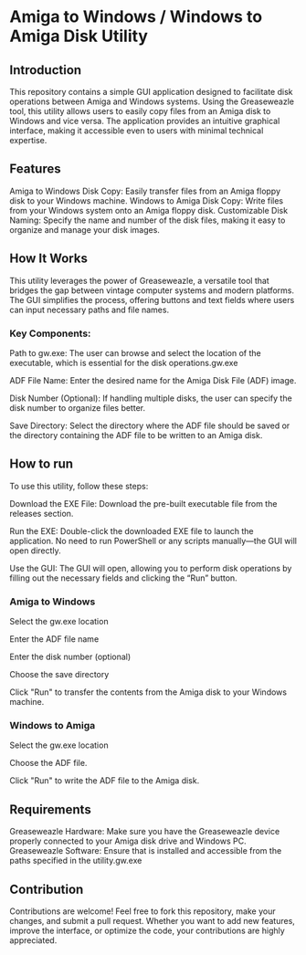 # Amiga to Windows / Windows to Amiga Disk Utility
## Introduction
This repository contains a simple GUI application designed to facilitate disk operations between Amiga and Windows systems. Using the Greaseweazle tool, this utility allows users to easily copy files from an Amiga disk to Windows and vice versa. The application provides an intuitive graphical interface, making it accessible even to users with minimal technical expertise.

## Features
Amiga to Windows Disk Copy: Easily transfer files from an Amiga floppy disk to your Windows machine.
Windows to Amiga Disk Copy: Write files from your Windows system onto an Amiga floppy disk.
Customizable Disk Naming: Specify the name and number of the disk files, making it easy to organize and manage your disk images.

## How It Works
This utility leverages the power of Greaseweazle, a versatile tool that bridges the gap between vintage computer systems and modern platforms. The GUI simplifies the process, offering buttons and text fields where users can input necessary paths and file names.

### Key Components:
Path to gw.exe:
The user can browse and select the location of the  executable, which is essential for the disk operations.gw.exe

ADF File Name:
Enter the desired name for the Amiga Disk File (ADF) image.

Disk Number (Optional):
If handling multiple disks, the user can specify the disk number to organize files better.

Save Directory:
Select the directory where the ADF file should be saved or the directory containing the ADF file to be written to an Amiga disk.

## How to run
To use this utility, follow these steps:

Download the EXE File:
Download the pre-built executable file from the releases section.

Run the EXE:
Double-click the downloaded EXE file to launch the application.
No need to run PowerShell or any scripts manually—the GUI will open directly.

Use the GUI:
The GUI will open, allowing you to perform disk operations by filling out the necessary fields and clicking the “Run” button.

### Amiga to Windows
Select the gw.exe location

Enter the ADF file name

Enter the disk number (optional)

Choose the save directory

Click "Run" to transfer the contents from the Amiga disk to your Windows machine.

### Windows to Amiga
Select the gw.exe location

Choose the ADF file.

Click "Run" to write the ADF file to the Amiga disk.

## Requirements
Greaseweazle Hardware: Make sure you have the Greaseweazle device properly connected to your Amiga disk drive and Windows PC.
Greaseweazle Software: Ensure that is installed and accessible from the paths specified in the utility.gw.exe

## Contribution
Contributions are welcome! Feel free to fork this repository, make your changes, and submit a pull request. Whether you want to add new features, improve the interface, or optimize the code, your contributions are highly appreciated.

